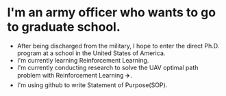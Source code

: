I'm an army officer who wants to go to graduate school.
===========
* After being discharged from the military, I hope to enter the direct Ph.D. program at a school in the United States of America.
* I'm currently learning Reinforcement Learning.
* I'm currently conducting research to solve the UAV optimal path problem with Reinforcement Learning :airplane:.
* I'm using github to write Statement of Purpose(SOP).
